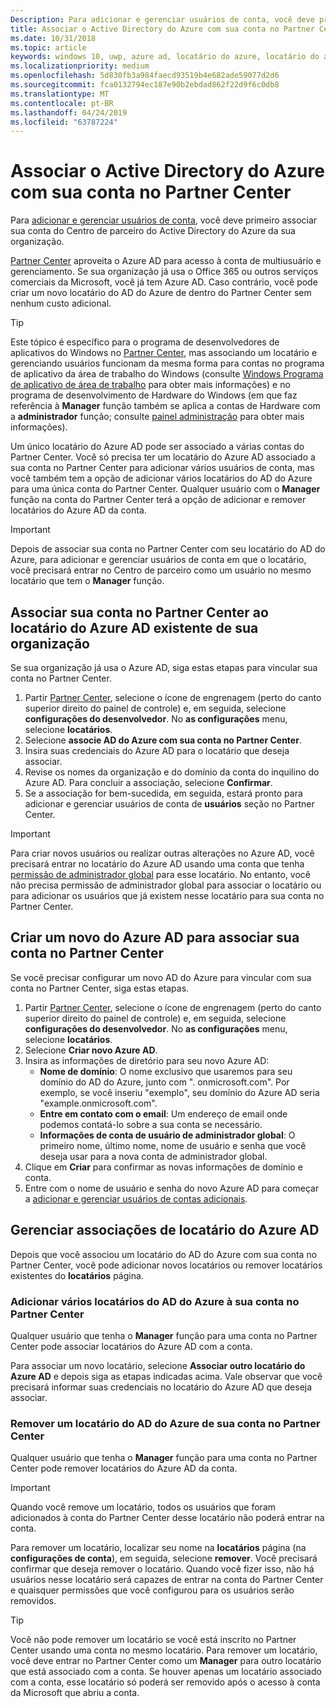 ```yaml
---
Description: Para adicionar e gerenciar usuários de conta, você deve primeiro associar sua conta do Centro de parceiro do Active Directory do Azure da sua organização.
title: Associar o Active Directory do Azure com sua conta no Partner Center
ms.date: 10/31/2018
ms.topic: article
keywords: windows 10, uwp, azure ad, locatário do azure, locatário do aad, locatário do azure ad, gerenciamento de locatário, locatários
ms.localizationpriority: medium
ms.openlocfilehash: 5d830fb3a984faecd93519b4e682ade59077d2d6
ms.sourcegitcommit: fca0132794ec187e90b2ebdad862f22d9f6c0db8
ms.translationtype: MT
ms.contentlocale: pt-BR
ms.lasthandoff: 04/24/2019
ms.locfileid: "63787224"
---
```

# <a name="associate-azure-active-directory-with-your-partner-center-account"></a>Associar o Active Directory do Azure com sua conta no Partner Center

Para [adicionar e gerenciar usuários de conta](add-users-groups-and-azure-ad-applications.md), você deve primeiro associar sua conta do Centro de parceiro do Active Directory do Azure da sua organização. 

[Partner Center](https://partner.microsoft.com/dashboard) aproveita o Azure AD para acesso à conta de multiusuário e gerenciamento. Se sua organização já usa o Office 365 ou outros serviços comerciais da Microsoft, você já tem Azure AD. Caso contrário, você pode criar um novo locatário do AD do Azure de dentro do Partner Center sem nenhum custo adicional.

> [!TIP]
> Este tópico é específico para o programa de desenvolvedores de aplicativos do Windows no [Partner Center](https://partner.microsoft.com/dashboard), mas associando um locatário e gerenciando usuários funcionam da mesma forma para contas no programa de aplicativo da área de trabalho do Windows (consulte [Windows Programa de aplicativo de área de trabalho](https://docs.microsoft.com/windows/desktop/appxpkg/windows-desktop-application-program#add-and-manage-account-users) para obter mais informações) e no programa de desenvolvimento de Hardware do Windows (em que faz referência à **Manager** função também se aplica a contas de Hardware com a **administrador**  função; consulte [painel administração](https://docs.microsoft.com/windows-hardware/drivers/dashboard/dashboard-administration) para obter mais informações).

Um único locatário do Azure AD pode ser associado a várias contas do Partner Center. Você só precisa ter um locatário do Azure AD associado a sua conta no Partner Center para adicionar vários usuários de conta, mas você também tem a opção de adicionar vários locatários do AD do Azure para uma única conta do Partner Center. Qualquer usuário com o **Manager** função na conta do Partner Center terá a opção de adicionar e remover locatários do Azure AD da conta.

> [!IMPORTANT]
> Depois de associar sua conta no Partner Center com seu locatário do AD do Azure, para adicionar e gerenciar usuários de conta em que o locatário, você precisará entrar no Centro de parceiro como um usuário no mesmo locatário que tem o **Manager** função.


## <a name="associate-your-partner-center-account-with-your-organizations-existing-azure-ad-tenant"></a>Associar sua conta no Partner Center ao locatário do Azure AD existente de sua organização

Se sua organização já usa o Azure AD, siga estas etapas para vincular sua conta no Partner Center.

1.  Partir [Partner Center](https://partner.microsoft.com/dashboard), selecione o ícone de engrenagem (perto do canto superior direito do painel de controle) e, em seguida, selecione **configurações do desenvolvedor**. No **as configurações** menu, selecione **locatários**.
2.  Selecione **associe AD do Azure com sua conta no Partner Center**.
3.  Insira suas credenciais do Azure AD para o locatário que deseja associar.
4.  Revise os nomes da organização e do domínio da conta do inquilino do Azure AD. Para concluir a associação, selecione **Confirmar**.
5.  Se a associação for bem-sucedida, em seguida, estará pronto para adicionar e gerenciar usuários de conta de **usuários** seção no Partner Center.

> [!IMPORTANT]
> Para criar novos usuários ou realizar outras alterações no Azure AD, você precisará entrar no locatário do Azure AD usando uma conta que tenha [permissão de administrador global](https://docs.microsoft.com/azure/active-directory/users-groups-roles/directory-assign-admin-roles) para esse locatário. No entanto, você não precisa permissão de administrador global para associar o locatário ou para adicionar os usuários que já existem nesse locatário para sua conta no Partner Center.


## <a name="create-a-brand-new-azure-ad-to-associate-with-your-partner-center-account"></a>Criar um novo do Azure AD para associar sua conta no Partner Center

Se você precisar configurar um novo AD do Azure para vincular com sua conta no Partner Center, siga estas etapas.

1.  Partir [Partner Center](https://partner.microsoft.com/dashboard), selecione o ícone de engrenagem (perto do canto superior direito do painel de controle) e, em seguida, selecione **configurações do desenvolvedor**. No **as configurações** menu, selecione **locatários**.
2.  Selecione **Criar novo Azure AD**.
3.  Insira as informações de diretório para seu novo Azure AD:
    - **Nome de domínio**: O nome exclusivo que usaremos para seu domínio do AD do Azure, junto com ". onmicrosoft.com". Por exemplo, se você inseriu "exemplo", seu domínio do Azure AD seria "example.onmicrosoft.com".
    - **Entre em contato com o email**: Um endereço de email onde podemos contatá-lo sobre a sua conta se necessário.
    - **Informações de conta de usuário de administrador global**: O primeiro nome, último nome, nome de usuário e senha que você deseja usar para a nova conta de administrador global.
4.  Clique em **Criar** para confirmar as novas informações de domínio e conta.
5.  Entre com o nome de usuário e senha do novo Azure AD para começar a [adicionar e gerenciar usuários de contas adicionais](add-users-groups-and-azure-ad-applications.md).


## <a name="manage-azure-ad-tenant-associations"></a>Gerenciar associações de locatário do Azure AD

Depois que você associou um locatário do AD do Azure com sua conta no Partner Center, você pode adicionar novos locatários ou remover locatários existentes do **locatários** página.


### <a name="add-multiple-azure-ad-tenants-to-your-partner-center-account"></a>Adicionar vários locatários do AD do Azure à sua conta no Partner Center

Qualquer usuário que tenha o **Manager** função para uma conta no Partner Center pode associar locatários do Azure AD com a conta.

Para associar um novo locatário, selecione **Associar outro locatário do Azure AD** e depois siga as etapas indicadas acima. Vale observar que você precisará informar suas credenciais no locatário do Azure AD que deseja associar.


### <a name="remove-an-azure-ad-tenant-from-your-partner-center-account"></a>Remover um locatário do AD do Azure de sua conta no Partner Center

Qualquer usuário que tenha o **Manager** função para uma conta no Partner Center pode remover locatários do Azure AD da conta.

> [!IMPORTANT]
> Quando você remove um locatário, todos os usuários que foram adicionados à conta do Partner Center desse locatário não poderá entrar na conta. 

Para remover um locatário, localizar seu nome na **locatários** página (na **configurações de conta**), em seguida, selecione **remover**. Você precisará confirmar que deseja remover o locatário. Quando você fizer isso, não há usuários nesse locatário será capazes de entrar na conta do Partner Center e quaisquer permissões que você configurou para os usuários serão removidos.

> [!TIP]
> Você não pode remover um locatário se você está inscrito no Partner Center usando uma conta no mesmo locatário. Para remover um locatário, você deve entrar no Partner Center como um **Manager** para outro locatário que está associado com a conta. Se houver apenas um locatário associado com a conta, esse locatário só poderá ser removido após o acesso à conta da Microsoft que abriu a conta.


